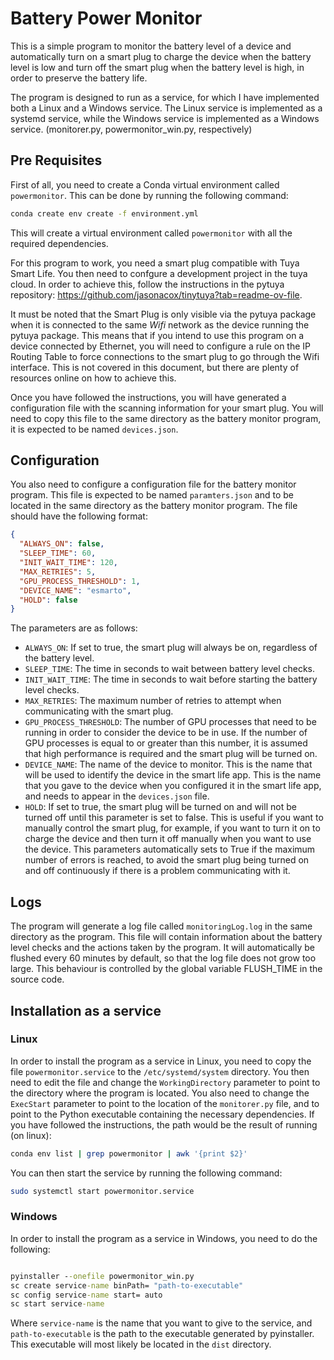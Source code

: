 
<h1> Battery Power Monitor</h1>


This is a simple program to monitor the battery level of a device and automatically turn on
a smart plug to charge the device when the battery level is low and turn off the smart plug when
the battery level is high, in order to preserve the battery life.


The program is designed to run as a service, for which I have implemented both a Linux and a
Windows service. The Linux service is implemented as a systemd service, while the Windows service
is implemented as a Windows service. (monitorer.py, powermonitor_win.py, respectively)


<h2>Pre Requisites</h2>

First of all, you need to create a Conda virtual environment called `powermonitor`. This can be done
by running the following command:

```bash
conda create env create -f environment.yml

```

This will create a virtual environment called `powermonitor` with all the required dependencies.



For this program to work, you need a smart plug compatible with Tuya Smart Life. You then need to confgure
a development project in the tuya cloud. In order to achieve this, follow the instructions in the
pytuya repository: https://github.com/jasonacox/tinytuya?tab=readme-ov-file.

It must be noted that the Smart Plug is only visible via the pytuya package when it is connected
to the same *Wifi* network as the device running the pytuya package. This means that if you intend to use
this program on a device connected by Ethernet, you will need to configure a rule on the IP Routing Table to force connections
to the smart plug to go through the Wifi interface. This is not covered in this document, but there are
plenty of resources online on how to achieve this.


Once you have followed the instructions, you will have generated a configuration file with the
scanning information for your smart plug. You will need to copy this file to the same directory
as the battery monitor program, it is expected to be named `devices.json`. 


<h2>Configuration</h2>

You also need to configure a configuration file for the battery monitor program. This file is
expected to be named `paramters.json` and to be located in the same directory as the battery monitor
program. The file should have the following format:

```json
{
  "ALWAYS_ON": false,
  "SLEEP_TIME": 60,
  "INIT_WAIT_TIME": 120,
  "MAX_RETRIES": 5,
  "GPU_PROCESS_THRESHOLD": 1,
  "DEVICE_NAME": "esmarto",
  "HOLD": false
}
```

The parameters are as follows:
* `ALWAYS_ON`: If set to true, the smart plug will always be on, regardless of the battery level.
* `SLEEP_TIME`: The time in seconds to wait between battery level checks.
* `INIT_WAIT_TIME`: The time in seconds to wait before starting the battery level checks.
* `MAX_RETRIES`: The maximum number of retries to attempt when communicating with the smart plug.
* `GPU_PROCESS_THRESHOLD`: The number of GPU processes that need to be running in order to consider
  the device to be in use. If the number of GPU processes is equal to or greater than this number, it is assumed
    that high performance is required and the smart plug will be turned on.
* `DEVICE_NAME`: The name of the device to monitor. This is the name that will be used to identify the device
  in the smart life app. This is the name that you gave to the device when you configured it in the smart life app, and needs
    to appear in the `devices.json` file.
* `HOLD`: If set to true, the smart plug will be turned on and will not be turned off until this parameter is set to false.
  This is useful if you want to manually control the smart plug, for example, if you want to turn it on to charge the device
    and then turn it off manually when you want to use the device. This parameters automatically sets to True if the maximum number
    of errors is reached, to avoid the smart plug being turned on and off continuously if there is a problem communicating with it.


<h2>Logs</h2>

The program will generate a log file called `monitoringLog.log` in the same directory as the program. This file
will contain information about the battery level checks and the actions taken by the program. It will automatically be flushed
every 60 minutes by default, so that the log file does not grow too large. This behaviour is controlled by the global variable
FLUSH_TIME in the source code.


<h2> Installation as a service</h2>

<h3>Linux</h3>

In order to install the program as a service in Linux, you need to copy the file `powermonitor.service` to the
`/etc/systemd/system` directory. You then need to edit the file and change the `WorkingDirectory` parameter to point
to the directory where the program is located. You also need to change the `ExecStart` parameter to point to the
location of the `monitorer.py` file, and to point to the Python executable containing the necessary dependencies. If you have followed the instructions,
the path would be the result of running (on linux):

```bash
conda env list | grep powermonitor | awk '{print $2}'
```

You can then start the service by running the following command:

```bash
sudo systemctl start powermonitor.service
```

<h3>Windows</h3>

In order to install the program as a service in Windows, you need to do the following:

```cmd

pyinstaller --onefile powermonitor_win.py
sc create service-name binPath= "path-to-executable"
sc config service-name start= auto
sc start service-name

```

Where `service-name` is the name that you want to give to the service, and `path-to-executable` is the path to the executable
generated by pyinstaller. This executable will most likely be located in the `dist` directory.






